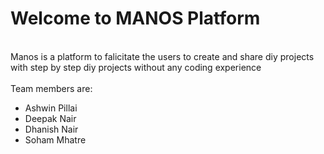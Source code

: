 <h1>Welcome to MANOS Platform</h1><br>
Manos is a platform to falicitate the users to create and share diy projects with step by step diy projects without any coding experience<br><br>
Team members are:
<ul>
  <li>  Ashwin Pillai</li>
  <li>  Deepak Nair</li>
  <li>  Dhanish Nair</li>
  <li>  Soham Mhatre</li>
</ul>
